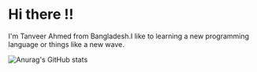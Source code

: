 # Hi there !! 

I'm Tanveer Ahmed from Bangladesh.I like to learning a new programming language or things like a new wave.


![Anurag's GitHub stats](https://github-readme-stats.vercel.app/api?username=tanveerat11&theme=gotham_icons=true)
